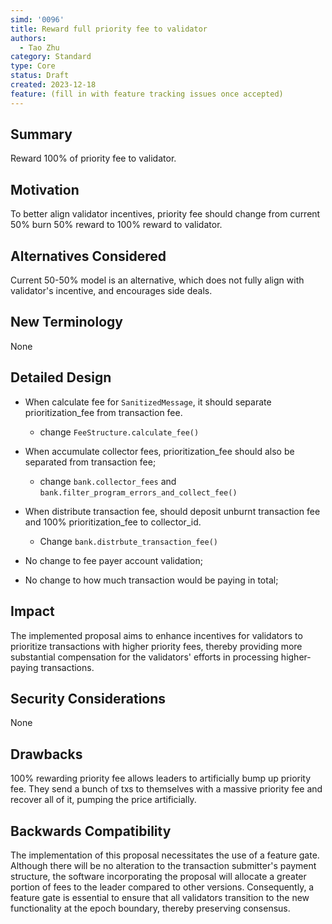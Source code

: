 ```yaml
---
simd: '0096'
title: Reward full priority fee to validator
authors:
  - Tao Zhu
category: Standard
type: Core
status: Draft
created: 2023-12-18
feature: (fill in with feature tracking issues once accepted)
---
```


## Summary

Reward 100% of priority fee to validator.

## Motivation

To better align validator incentives, priority fee should change from current
50% burn 50% reward to 100% reward to validator.

## Alternatives Considered

Current 50-50% model is an alternative, which does not fully align with
validator's incentive, and encourages side deals.

## New Terminology

None

## Detailed Design

- When calculate fee for `SanitizedMessage`, it should separate prioritization_fee
from transaction fee.
  - change `FeeStructure.calculate_fee()`
- When accumulate collector fees, prioritization_fee should also be separated
from transaction fee;
  - change `bank.collector_fees` and `bank.filter_program_errors_and_collect_fee()`
- When distribute transaction fee, should deposit unburnt transaction fee and 100%
prioritization_fee to collector_id.
  - Change `bank.distrbute_transaction_fee()`

- No change to fee payer account validation;
- No change to how much transaction would be paying in total;

## Impact

The implemented proposal aims to enhance incentives for validators to
prioritize transactions with higher priority fees, thereby providing more
substantial compensation for the validators' efforts in processing higher-paying
transactions.

## Security Considerations

None

## Drawbacks

100% rewarding priority fee allows leaders to artificially bump up priority fee.
They send a bunch of txs to themselves with a massive priority fee and recover
all of it, pumping the price artificially.

## Backwards Compatibility

The implementation of this proposal necessitates the use of a feature gate.
Although there will be no alteration to the transaction submitter's payment
structure, the software incorporating the proposal will allocate a greater
portion of fees to the leader compared to other versions. Consequently, a
feature gate is essential to ensure that all validators transition to the
new functionality at the epoch boundary, thereby preserving consensus.
